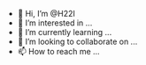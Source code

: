 - 👋 Hi, I’m @H22I
- 👀 I’m interested in ...
- 🌱 I’m currently learning ...
- 💞️ I’m looking to collaborate on ...
- 📫 How to reach me ...

<!---
H22I/H22I is a ✨ special ✨ repository because its `README.md` (this file) appears on your GitHub profile.
You can click the Preview link to take a look at your changes.
--->
